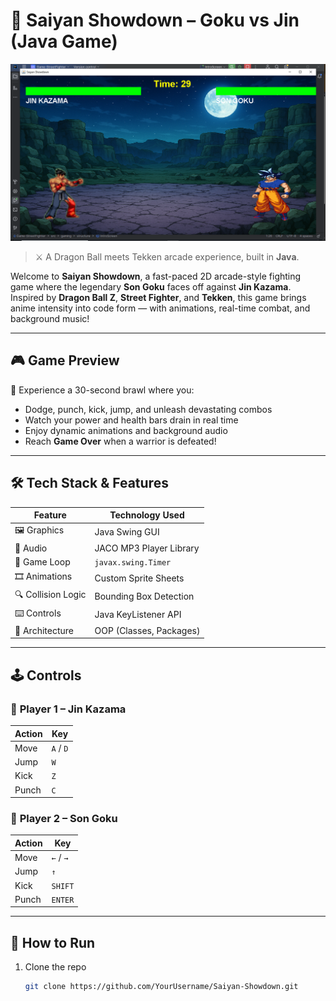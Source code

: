 # 🥋 Saiyan Showdown – Goku vs Jin (Java Game)

![Gameplay Screenshot](src/gaming/structure/GameScreenshot.png)

> ⚔️ A Dragon Ball meets Tekken arcade experience, built in **Java**.

Welcome to **Saiyan Showdown**, a fast-paced 2D arcade-style fighting game where the legendary **Son Goku** faces off against **Jin Kazama**. Inspired by **Dragon Ball Z**, **Street Fighter**, and **Tekken**, this game brings anime intensity into code form — with animations, real-time combat, and background music!

---

## 🎮 Game Preview

👊 Experience a 30-second brawl where you:

- Dodge, punch, kick, jump, and unleash devastating combos  
- Watch your power and health bars drain in real time  
- Enjoy dynamic animations and background audio  
- Reach **Game Over** when a warrior is defeated!

---

## 🛠️ Tech Stack & Features

| Feature           | Technology Used           |
|------------------|---------------------------|
| 🖼️ Graphics       | Java Swing GUI             |
| 🎵 Audio          | JACO MP3 Player Library    |
| 🔄 Game Loop      | `javax.swing.Timer`        |
| 🎞️ Animations     | Custom Sprite Sheets       |
| 🔍 Collision Logic| Bounding Box Detection     |
| ⌨️ Controls       | Java KeyListener API        |
| 🧠 Architecture   | OOP (Classes, Packages)     |

---

## 🕹️ Controls

### 👤 **Player 1 – Jin Kazama**
| Action     | Key     |
|------------|---------|
| Move       | `A` / `D` |
| Jump       | `W`     |
| Kick       | `Z`     |
| Punch      | `C`     |

### 👤 **Player 2 – Son Goku**
| Action     | Key         |
|------------|-------------|
| Move       | `←` / `→`   |
| Jump       | `↑`         |
| Kick       | `SHIFT`     |
| Punch      | `ENTER`     |

---

## 🚀 How to Run

1. Clone the repo  
   ```bash
   git clone https://github.com/YourUsername/Saiyan-Showdown.git
